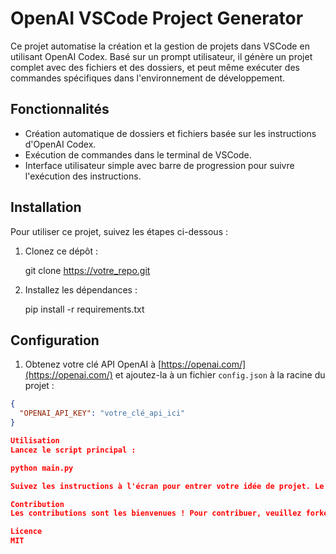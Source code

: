 # OpenAI VSCode Project Generator

Ce projet automatise la création et la gestion de projets dans VSCode en utilisant OpenAI Codex. Basé sur un prompt utilisateur, il génère un projet complet avec des fichiers et des dossiers, et peut même exécuter des commandes spécifiques dans l'environnement de développement.

## Fonctionnalités

- Création automatique de dossiers et fichiers basée sur les instructions d'OpenAI Codex.
- Exécution de commandes dans le terminal de VSCode.
- Interface utilisateur simple avec barre de progression pour suivre l'exécution des instructions.

## Installation

Pour utiliser ce projet, suivez les étapes ci-dessous :

1. Clonez ce dépôt :

    git clone https://votre_repo.git

2. Installez les dépendances :

    pip install -r requirements.txt


## Configuration

1. Obtenez votre clé API OpenAI à [https://openai.com/](https://openai.com/) et ajoutez-la à un fichier `config.json` à la racine du projet :
```json
{
  "OPENAI_API_KEY": "votre_clé_api_ici"
}

Utilisation
Lancez le script principal :

python main.py

Suivez les instructions à l'écran pour entrer votre idée de projet. Le système générera automatiquement la structure du projet et exécutera les instructions nécessaires.

Contribution
Les contributions sont les bienvenues ! Pour contribuer, veuillez forker le dépôt, créer une branche avec vos modifications et soumettre une pull request.

Licence
MIT
